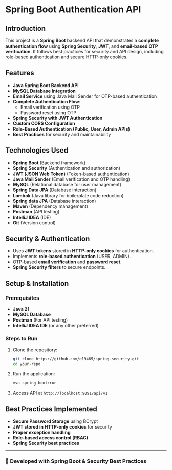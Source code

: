 # Spring Boot Authentication API

## Introduction
This project is a **Spring Boot** backend API that demonstrates a **complete authentication flow** using **Spring Security**, **JWT**, and **email-based OTP verification**. It follows best practices for security and API design, including role-based authentication and secure HTTP-only cookies.

## Features
- **Java Spring Boot Backend API**
- **MySQL Database Integration**
- **Email Service** using Java Mail Sender for OTP-based authentication
- **Complete Authentication Flow**:
    - Email verification using OTP
    - Password reset using OTP
- **Spring Security with JWT Authentication**
- **Custom CORS Configuration**
- **Role-Based Authentication (Public, User, Admin APIs)**
- **Best Practices** for security and maintainability

## Technologies Used
- **Spring Boot** (Backend framework)
- **Spring Security** (Authentication and authorization)
- **JWT (JSON Web Token)** (Token-based authentication)
- **Java Mail Sender** (Email verification and OTP handling)
- **MySQL** (Relational database for user management)
- **Spring Data JPA** (Database interaction)
- **Lombok** (Java library for boilerplate code reduction)
- **Spring data JPA** (Database interaction)
- **Maven** (Dependency management)
- **Postman** (API testing)
- **IntelliJ IDEA** (IDE)
- **Git** (Version control)

## Security & Authentication
- Uses **JWT tokens** stored in **HTTP-only cookies** for authentication.
- Implements **role-based authentication** (USER, ADMIN).
- OTP-based **email verification** and **password reset**.
- **Spring Security filters** to secure endpoints.

## Setup & Installation
### Prerequisites
- **Java 21**
- **MySQL Database**
- **Postman** (For API testing)
- **IntelliJ IDEA IDE** (or any other preferred)

### Steps to Run
1. Clone the repository:
   ```sh
   git clone https://github.com/e19465/spring-security.git
   cd your-repo
   ```
2. Run the application:
   ```sh
   mvn spring-boot:run
   ```
3. Access API at `http://localhost:9091/api/v1`

## Best Practices Implemented
- **Secure Password Storage** using BCrypt
- **JWT stored in HTTP-only cookies** for security
- **Proper exception handling**
- **Role-based access control (RBAC)**
- **Spring Security best practices**


---
### 🚀 Developed with **Spring Boot & Security Best Practices**
